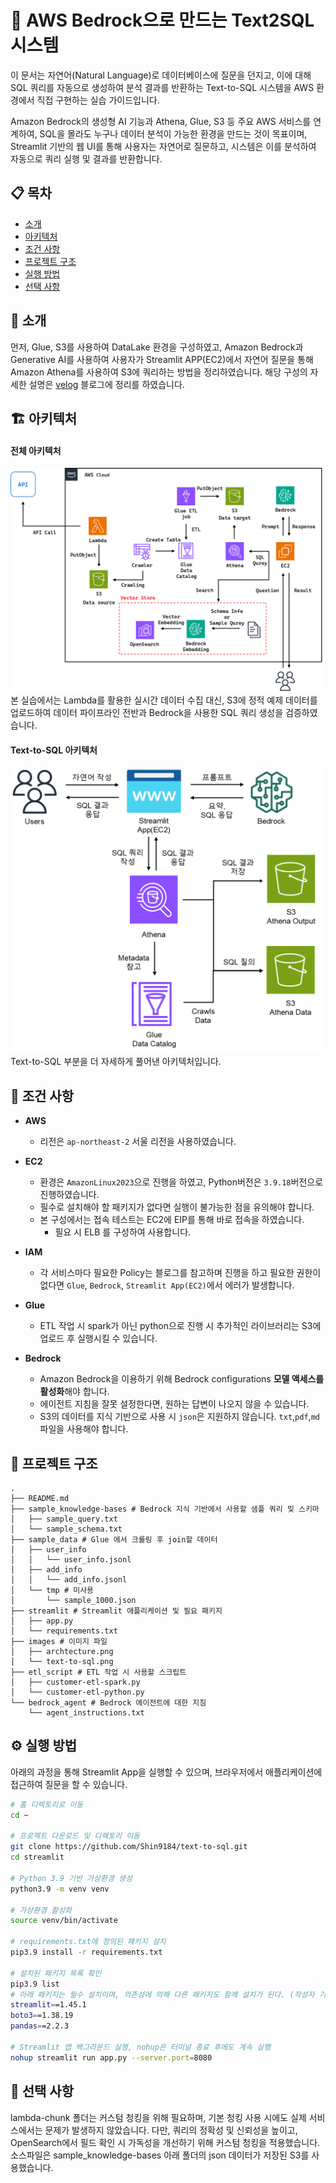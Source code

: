 # 🚀 AWS Bedrock으로 만드는 Text2SQL 시스템
이 문서는 자연어(Natural Language)로 데이터베이스에 질문을 던지고, 이에 대해 SQL 쿼리를 자동으로 생성하여 분석 결과를 반환하는 Text-to-SQL 시스템을 AWS 환경에서 직접 구현하는 실습 가이드입니다.

Amazon Bedrock의 생성형 AI 기능과 Athena, Glue, S3 등 주요 AWS 서비스를 연계하여, SQL을 몰라도 누구나 데이터 분석이 가능한 환경을 만드는 것이 목표이며, Streamlit 기반의 웹 UI를 통해 사용자는 자연어로 질문하고, 시스템은 이를 분석하여 자동으로 쿼리 실행 및 결과를 반환합니다.

## 📋 목차
- [소개](#-소개)
- [아키텍처](#-아키텍처)
- [조건 사항](#-조건-사항)
- [프로젝트 구조](#-프로젝트-구조)
- [실행 방법](#-실행-방법)
- [선택 사항](#-선택-사항)

## 🎯 소개
먼저, Glue, S3를 사용하여 DataLake 환경을 구성하였고, Amazon Bedrock과 Generative AI를 사용하여 사용자가 Streamlit APP(EC2)에서 자연어 질문을 통해 Amazon Athena를 사용하여 S3에 쿼리하는 방법을 정리하였습니다.
해당 구성의 자세한 설명은 [velog](https://velog.io/@dongs52/AWS-Bedrock-Agent%EB%A5%BC-%EC%82%AC%EC%9A%A9%ED%95%9C-Text-to-SQL-%EB%A7%8C%EB%93%A4%EA%B8%B0) 블로그에 정리를 하였습니다.

## 🏗 아키텍처
#### 전체 아키텍처
![전체 아키텍처](images/archtecture.png)
본 실습에서는 Lambda를 활용한 실시간 데이터 수집 대신, S3에 정적 예제 데이터를 업로드하여 데이터 파이프라인 전반과 Bedrock을 사용한 SQL 쿼리 생성을 검증하였습니다.

#### Text-to-SQL 아키텍처
![Text-to-SQL 아키텍처](images/text-to-sql.png)
Text-to-SQL 부분을 더 자세하게 풀어낸 아키텍처입니다.

## 🐞 조건 사항
 - **AWS**
    - 리전은 `ap-northeast-2` 서울 리전을 사용하였습니다.

 - **EC2**
    - 환경은 `AmazonLinux2023`으로 진행을 하였고, Python버전은 `3.9.18`버전으로 진행하였습니다.
    - 필수로 설치해야 할 패키지가 없다면 실행이 불가능한 점을 유의해야 합니다.
    - 본 구성에서는 접속 테스트는 EC2에 EIP를 통해 바로 접속을 하였습니다.
        - 필요 시 ELB 를 구성하여 사용합니다.

 - **IAM**
    - 각 서비스마다 필요한 Policy는 블로그를 참고하며 진행을 하고 필요한 권한이 없다면 `Glue`, `Bedrock`, `Streamlit App(EC2)`에서 에러가 발생합니다.

 - **Glue**
    - ETL 작업 시 spark가 아닌 python으로 진행 시 추가적인 라이브러리는 S3에 업로드 후 실행시킬 수 있습니다.

 - **Bedrock**
    - Amazon Bedrock을 이용하기 위해 Bedrock configurations **모델 액세스를 활성화**해야 합니다.
    - 에이전트 지침을 잘못 설정한다면, 원하는 답변이 나오지 않을 수 있습니다.
    - S3의 데이터를 지식 기반으로 사용 시 `json`은 지원하지 않습니다. `txt`,`pdf`,`md` 파일을 사용해야 합니다.

## 📁 프로젝트 구조
```tree
.
├── README.md
├── sample_knowledge-bases # Bedrock 지식 기반에서 사용할 샘플 쿼리 및 스키마
│   ├── sample_query.txt
│   └── sample_schema.txt
├── sample_data # Glue 에서 크롤링 후 join할 데이터
│   ├── user_info
│   │   └── user_info.jsonl
│   ├── add_info
│   │   └── add_info.jsonl
│   └── tmp # 미사용
│       └── sample_1000.json
├── streamlit # Streamlit 애플리케이션 및 필요 패키지
│   ├── app.py
│   └── requirements.txt
├── images # 이미지 파일
│   ├── archtecture.png
│   └── text-to-sql.png
├── etl_script # ETL 작업 시 사용할 스크립트
│   ├── customer-etl-spark.py
│   └── customer-etl-python.py
└── bedrock_agent # Bedrock 에이전트에 대한 지침
    └── agent_instructions.txt
```

## ⚙️ 실행 방법
아래의 과정을 통해 Streamlit App을 실행할 수 있으며, 브라우저에서 애플리케이션에 접근하여 질문을 할 수 있습니다.
```bash
# 홈 디렉토리로 이동
cd ~

# 프로젝트 다운로드 및 디렉토리 이동
git clone https://github.com/Shin9184/text-to-sql.git
cd streamlit

# Python 3.9 기반 가상환경 생성
python3.9 -m venv venv

# 가상환경 활성화
source venv/bin/activate

# requirements.txt에 정의된 패키지 설치
pip3.9 install -r requirements.txt

# 설치된 패키지 목록 확인
pip3.9 list
# 아래 패키지는 필수 설치이며, 의존성에 의해 다른 패키지도 함께 설치가 된다. (작성자 기준)
streamlit==1.45.1
boto3==1.38.19
pandas==2.2.3

# Streamlit 앱 백그라운드 실행, nohup은 터미널 종료 후에도 계속 실행
nohup streamlit run app.py --server.port=8080
```

## 🎰 선택 사항
lambda-chunk 폴더는 커스텀 청킹을 위해 필요하며, 기본 청킹 사용 시에도 실제 서비스에서는 문제가 발생하지 않았습니다.
다만, 쿼리의 정확성 및 신뢰성을 높이고, OpenSearch에서 필드 확인 시 가독성을 개선하기 위해 커스텀 청킹을 적용했습니다.
소스파일은 sample_knowledge-bases 아래 폴더의 json 데이터가 저장된 S3를 사용했습니다.